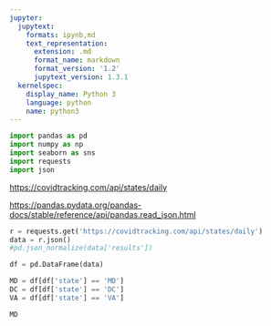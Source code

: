 ```yaml
---
jupyter:
  jupytext:
    formats: ipynb,md
    text_representation:
      extension: .md
      format_name: markdown
      format_version: '1.2'
      jupytext_version: 1.3.1
  kernelspec:
    display_name: Python 3
    language: python
    name: python3
---
```


```python
import pandas as pd
import numpy as np
import seaborn as sns
import requests
import json
```

https://covidtracking.com/api/states/daily


https://pandas.pydata.org/pandas-docs/stable/reference/api/pandas.read_json.html

```python
r = requests.get('https://covidtracking.com/api/states/daily')
data = r.json()
#pd.json_normalize(data['results'])
```

```python
df = pd.DataFrame(data)
```

```python
MD = df[df['state'] == 'MD']
DC = df[df['state'] == 'DC']
VA = df[df['state'] == 'VA']
```

```python
MD
```

```python

```
